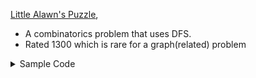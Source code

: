 [Little Alawn's Puzzle](https://codeforces.com/contest/1534/problem/C),

- A combinatorics problem that uses DFS.
- Rated 1300 which is rare for a graph(related) problem

<details>
  <summary>Sample Code</summary><br>

  ```cpp
    #include <bits/stdc++.h>
    using namespace std;
    
    int arr[400001][2];
    vector<int> adj[400001];
    bool visited[400001] = {0};
    
    void dfs(int br) {
    
      visited[br] = true;
      for (auto &x : adj[br]) {
    
        if (!visited[x])
          dfs(x);
      }
    }
    void sol() {
      int n;
      cin >> n;
      for (int i = 1; i <= n; i++) {
        cin >> arr[i][0];
        visited[i] = false;
        adj[i] = vector<int>();
      }
      for (int i = 1; i <= n; i++) {
        cin >> arr[i][1];
      }
    
      for (int i = 1; i <= n; i++) {
    
        adj[arr[i][0]].push_back(arr[i][1]);
        adj[arr[i][1]].push_back(arr[i][0]);
      }
      ll ans = 1;
      for (int i = 1; i <= n; i++) {
        if (!visited[i]) {
          ans = ans * 2 % mod;
          dfs(i);
        }
      }
      cout << ans << '\n';
    }
    int main() {
      int testCases;
      cin >> testCases;
      while (testCases--)
        sol();
      return 0;
    }

  ```

 </details>
